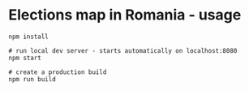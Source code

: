 # Elections map in Romania - usage

```
npm install

# run local dev server - starts automatically on localhost:8080
npm start

# create a production build
npm run build
```